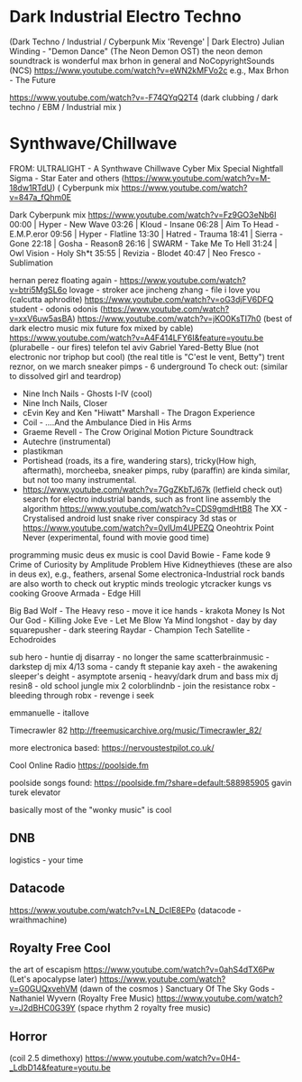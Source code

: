 # Dark Industrial Electro Techno
(Dark Techno / Industrial / Cyberpunk Mix 'Revenge' | Dark Electro)
Julian Winding - "Demon Dance" (The Neon Demon OST)
the neon demon soundtrack is wonderful
max brhon in general
and NoCopyrightSounds (NCS)
https://www.youtube.com/watch?v=eWN2kMFVo2c e.g., Max Brhon - The Future

https://www.youtube.com/watch?v=-F74QYqQ2T4 (dark clubbing / dark techno / EBM / Industrial mix )

# Synthwave/Chillwave
FROM: ULTRALIGHT - A Synthwave Chillwave Cyber Mix Special
Nightfall Sigma - Star Eater and others (https://www.youtube.com/watch?v=M-18dw1RTdU)
(
Cyberpunk mix https://www.youtube.com/watch?v=847a_fQhm0E

Dark Cyberpunk mix https://www.youtube.com/watch?v=Fz9GO3eNb6I
00:00 | Hyper - New Wave 
03:26 | Kloud - Insane 
06:28 | Aim To Head - E.M.P.eror 
09:56 | Hyper - Flatline 
13:30 | Hatred - Trauma 
18:41 | Sierra - Gone 
22:18 | Gosha - Reason8 
26:16 | SWARM - Take Me To Hell 
31:24 | Owl Vision - Holy Sh*t
35:55 | Revizia - Blodet 
40:47 | Neo Fresco - Sublimation 

hernan perez floating again - https://www.youtube.com/watch?v=btri5MgSL6o
lovage - stroker ace
jincheng zhang - file i love you
(calcutta aphrodite) https://www.youtube.com/watch?v=oG3djFV6DFQ
student - odonis odonis (https://www.youtube.com/watch?v=xxV6uw5asBA)
https://www.youtube.com/watch?v=jKO0KsTI7h0 (best of dark electro music mix future fox mixed by cable)
https://www.youtube.com/watch?v=A4F414LFY6I&feature=youtu.be (plurabelle - our fires)
telefon tel aviv
Gabriel Yared-Betty Blue (not electronic nor triphop but cool) (the real title is "C'est le vent, Betty")
trent reznor, on we march
sneaker pimps - 6 underground
To check out: (similar to dissolved girl and teardrop)
- Nine Inch Nails - Ghosts I-IV (cool)
- Nine Inch Nails, Closer
- cEvin Key and Ken "Hiwatt" Marshall - The Dragon Experience
- Coil - ....And the Ambulance Died in His Arms
- Graeme Revell - The Crow Original Motion Picture Soundtrack
- Autechre (instrumental)
- plastikman
- Portishead (roads, its a fire, wandering stars), tricky(How high, aftermath), morcheeba, sneaker pimps, ruby (paraffin) are kinda similar, but not too many instrumental.
 - https://www.youtube.com/watch?v=7GgZKbTJ67k (letfield check out)
search for electro industrial bands, such as front line assembly
the algorithm https://www.youtube.com/watch?v=CDS9gmdHtB8
The XX - Crystalised
android lust
snake river conspiracy
3d stas or https://www.youtube.com/watch?v=0vIUm4UPEZQ
Oneohtrix Point Never (experimental, found with movie good time)

programming music deus ex music is cool
David Bowie - Fame
kode 9
Crime of Curiosity by Amplitude Problem
Hive
Kidneythieves (these are also in deus ex), e.g., feathers, arsenal
Some electronica-Industrial rock bands are also worth to check out
kryptic minds
treologic
ytcracker
kungs vs cooking
Groove Armada - Edge Hill

Big Bad Wolf - The Heavy
reso - move it 
ice hands - krakota
Money Is Not Our God - Killing Joke
Eve - Let Me Blow Ya Mind 
longshot - day by day
squarepusher - dark steering
Raydar - Champion Tech
Satellite - Echodroides

sub hero - huntie
dj disarray - no longer the same
scatterbrainmusic - darkstep dj mix 4/13
soma - candy ft stepanie kay
axeh - the awakening
sleeper's deight - asymptote
arseniq - heavy/dark drum and bass mix
dj resin8 - old school jungle mix 2
colorblindnb - join the resistance 
robx - bleeding through
robx - revenge i seek

emmanuelle - itallove

Timecrawler 82 http://freemusicarchive.org/music/Timecrawler_82/

more electronica based:
https://nervoustestpilot.co.uk/

Cool Online Radio
https://poolside.fm


poolside songs found:
https://poolside.fm/?share=default:588985905  gavin turek elevator


basically most of the "wonky music" is cool

## DNB
logistics - your time

## Datacode
https://www.youtube.com/watch?v=LN_DcIE8EPo (datacode - wraithmachine)


## Royalty Free Cool
the art of escapism
https://www.youtube.com/watch?v=0ahS4dTX6Pw   (Let's apocalypse later)
https://www.youtube.com/watch?v=G0GUQxvehVM   (dawn of the cosmos )
Sanctuary Of The Sky Gods - Nathaniel Wyvern (Royalty Free Music)
https://www.youtube.com/watch?v=J2dBHC0G39Y (space rhythm 2 royalty free music)

## Horror
(coil 2.5 dimethoxy)
https://www.youtube.com/watch?v=0H4-_LdbD14&feature=youtu.be

